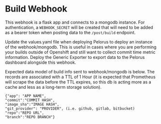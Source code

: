 # Build Webhook

This webhook is a flask app and connects to a mongodb instance. For authentication, a `WEBHOOK_SECRET` will be created that will need to be added as a bearer token when posting data to the `/post/build` endpoint.

Update the values.yaml file when deploying Pelorus to deploy an instance of the webhook/mongodb. This is useful in cases where you are performing your builds outside of Openshift and still want to collect commit time metric information. Deploy the Generic Exporter to export data to the Pelorus dashboard alongside this webhook.

Expected data model of build info sent to webhook/mongodb is below. The records are associated with a TTL of 1 Hour (it is expected that Prometheus will scrape the data before the TTL expires, so this db is acting more as a cache and less as a long-term storage solution).

```
{"app": "APP NAME", 
"commit":"COMMIT HASH", 
"image_sha":"IMAGE HASH", 
"git_provider": "PROVIDER", (i.e. github, gitlab, bitbucket)
"repo":"REPO URL", 
"branch":"REPO BRANCH"}
```
